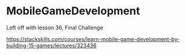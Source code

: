 # MobileGameDevelopment

Left off with lesson 36, Final Challenge


https://stackskills.com/courses/learn-mobile-game-development-by-building-15-games/lectures/323436
